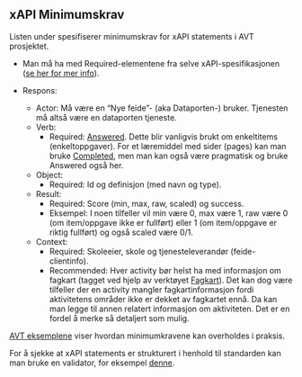 ## xAPI Minimumskrav ##

Listen under spesifiserer minimumskrav for xAPI statements i AVT prosjektet.

* Man må ha med Required-elementene fra selve xAPI-spesifikasjonen ([se her for mer info](https://github.com/adlnet/xAPI-Spec/blob/master/xAPI-Data.md#24-statement-properties)).

* Respons:
  * Actor: Må være en “Nye feide”- (aka Dataporten-) bruker. Tjenesten må altså være en dataporten tjeneste.
  * Verb: 
    * Required: [Answered](http://adlnet.gov/expapi/verbs/answered). Dette blir vanligvis brukt om enkeltitems (enkeltoppgaver). 
    For et læremiddel med sider (pages) kan man bruke [Completed](http://adlnet.gov/expapi/verbs/completed), men man kan også være pragmatisk og bruke Answered også her.
  * Object: 
    * Required: Id og definisjon (med navn og type).
  * Result: 
    * Required: Score (min, max, raw, scaled) og success.  
    * Eksempel: I noen tilfeller vil min være 0, max være 1, raw være 0 (om item/oppgave ikke er fullført) eller 1 (om item/oppgave er riktig fullført) og også scaled være 0/1.
  * Context:
    * Required: Skoleeier, skole og tjenesteleverandør (feide-clientinfo).
    * Recommended: Hver activity bør helst ha med informasjon om fagkart (tagget ved hjelp av verktøyet [Fagkart](https://fagkart.no/#/)). Det kan dog være tilfeller der en activity mangler fagkartinformasjon fordi aktivitetens områder ikke er dekket av fagkartet ennå. Da kan man legge til annen relatert informasjon om aktiviteten. Det er en fordel å merke så detaljert som mulig.


[AVT eksemplene](https://github.com/KS-AVT/avt/blob/AVT2/eksempler.md) viser hvordan minimumkravene kan overholdes i praksis.

For å sjekke at xAPI statements er strukturert i henhold til standarden kan man bruke en validator, for eksempel [denne](https://lrs.io/ui/tools/xapi-statement-validator/).
